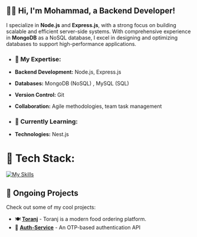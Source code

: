 ## 👨‍💻 Hi, I'm Mohammad, a Backend Developer!

I specialize in **Node.js** and **Express.js**, with a strong focus on building scalable and efficient server-side systems. With comprehensive experience in **MongoDB** as a NoSQL database, I excel in designing and optimizing databases to support high-performance applications.</div>  
  

- ### 🚀 My Expertise:
- **Backend Development:** Node.js, Express.js
- **Databases:** MongoDB (NoSQL) , MySQL (SQL)
- **Version Control:** Git
- **Collaboration:** Agile methodologies, team task management  
  

- ### 🌱 Currently Learning:
- **Technologies:** Nest.js

# 💼 Tech Stack:
[![My Skills](https://skillicons.dev/icons?i=javascript,nodejs,expressjs,mongo,mysql,redis,postgresql,typescript,nestjs,linux,git,github&theme=dark)](https://skillicons.dev)

## 🚀 Ongoing Projects 

Check out some of my cool projects:

- 🍽️ **[Toranj](https://toranj.vercel.app)** - Toranj is a modern food ordering platform.
- 🔏 **[Auth-Service](https://auth-service-yfvp.onrender.com/document/)** - An OTP-based authentication API
